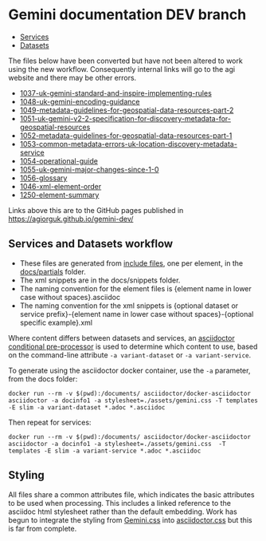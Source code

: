 
# Gemini documentation DEV branch

* [Services](https://agiorguk.github.io/gemini-dev/1063-gemini-services.html) 
* [Datasets](https://agiorguk.github.io/gemini-dev/1062-gemini-datasets-and-data-series.html)

The files below have been converted but have not been altered to work using the new workflow. Consequently internal links will go to the agi website and there may be other errors.
* [1037-uk-gemini-standard-and-inspire-implementing-rules](https://agiorguk.github.io/gemini-dev/1037-uk-gemini-standard-and-inspire-implementing-rules.html)
* [1048-uk-gemini-encoding-guidance](https://agiorguk.github.io/gemini-dev/1048-uk-gemini-encoding-guidance.html)
* [1049-metadata-guidelines-for-geospatial-data-resources-part-2](https://agiorguk.github.io/gemini-dev/1049-metadata-guidelines-for-geospatial-data-resources-part-2.html)
* [1051-uk-gemini-v2-2-specification-for-discovery-metadata-for-geospatial-resources](https://agiorguk.github.io/gemini-dev/1051-uk-gemini-v2-2-specification-for-discovery-metadata-for-geospatial-resources.html)
* [1052-metadata-guidelines-for-geospatial-data-resources-part-1](https://agiorguk.github.io/gemini-dev/1052-metadata-guidelines-for-geospatial-data-resources-part-1.html)
* [1053-common-metadata-errors-uk-location-discovery-metadata-service](https://agiorguk.github.io/gemini-dev/1053-common-metadata-errors-uk-location-discovery-metadata-service.html)
* [1054-operational-guide](https://agiorguk.github.io/gemini-dev/1054-operational-guide.html)
* [1055-uk-gemini-major-changes-since-1-0](https://agiorguk.github.io/gemini-dev/1055-uk-gemini-major-changes-since-1-0.html)
* [1056-glossary](https://agiorguk.github.io/gemini-dev/1056-glossary.html)
* [1046-xml-element-order](https://agiorguk.github.io/gemini-dev/1046-xml-element-order.html)
* [1250-element-summary](https://agiorguk.github.io/gemini-dev/1250-element-summary.html)

Links above this are to the GitHub pages published in https://agiorguk.github.io/gemini-dev/

## Services and Datasets workflow

* These files are generated from [include files](https://docs.asciidoctor.org/asciidoc/latest/directives/include/), one per element, in the [docs/partials](https://github.com/agiorguk/gemini/tree/main/docs/partials) folder. 
* The xml snippets are in the docs/snippets folder.
* The naming convention for the element files is {element name in lower case without spaces}.asciidoc
* The naming convention for the xml snippets is {optional dataset or service prefix}-{element name in lower case without spaces}-{optional specific example}.xml

Where content differs between datasets and services, an [asciidoctor conditional pre-processor](https://docs.asciidoctor.org/asciidoc/latest/directives/ifdef-ifndef/) is used to determine which content to use, based on the command-line attribute `-a variant-dataset` or `-a variant-service`. 

To generate using the asciidoctor docker container, use the `-a` parameter, from the docs folder:

```
docker run --rm -v $(pwd):/documents/ asciidoctor/docker-asciidoctor asciidoctor -a docinfo1 -a stylesheet=./assets/gemini.css -T templates -E slim -a variant-dataset *.adoc *.asciidoc
```

Then repeat for services:

```
docker run --rm -v $(pwd):/documents/ asciidoctor/docker-asciidoctor asciidoctor -a docinfo1 -a stylesheet=./assets/gemini.css  -T templates -E slim -a variant-service *.adoc *.asciidoc
```

## Styling

All files share a common attributes file, which indicates the basic attributes to be used when processing. This includes a linked reference to the asciidoc html stylesheet rather than the default embedding. Work has begun to integrate the styling from [Gemini.css](blob/main/docs/Gemini.css) into [asciidoctor.css](blob/main/docs/assets/asciidoctor.css) but this is far from complete.
